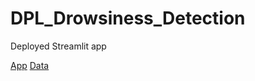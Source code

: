 # DPL_Drowsiness_Detection
Deployed Streamlit app

[App](https://akanimohod19a-dpl-drowsiness-detection-app-1txmi4.streamlitapp.com/)
[Data](https://www.kaggle.com/datasets/afrologicinsect/drowsinessdta)
